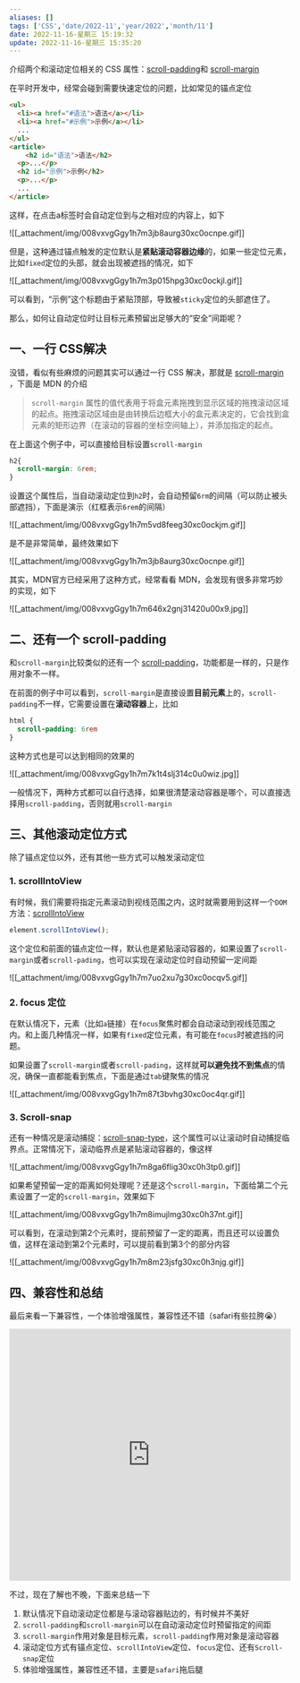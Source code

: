 ```yaml
---
aliases: []
tags: ['CSS','date/2022-11','year/2022','month/11']
date: 2022-11-16-星期三 15:19:32
update: 2022-11-16-星期三 15:35:20
---
```


介绍两个和滚动定位相关的 CSS 属性：[scroll-padding](https://developer.mozilla.org/en-US/docs/Web/CSS/scroll-padding)和 [scroll-margin](https://developer.mozilla.org/zh-CN/docs/Web/CSS/scroll-margin)

在平时开发中，经常会碰到需要快速定位的问题，比如常见的锚点定位

```html
<ul>
  <li><a href="#语法">语法</a></li>
  <li><a href="#示例">示例</a></li>
  ...
</ul>
<article>
    <h2 id="语法">语法</h2>
  <p>...</p>
  <h2 id="示例">示例</h2>
  <p>...</p>
  ...
</article>
```

这样，在点击a标签时会自动定位到与之相对应的内容上，如下

![[_attachment/img/008vxvgGgy1h7m3jb8aurg30xc0ocnpe.gif]]

但是，这种通过锚点触发的定位默认是**紧贴滚动容器边缘**的，如果一些定位元素，比如`fixed`定位的头部，就会出现被遮挡的情况，如下

![[_attachment/img/008vxvgGgy1h7m3p015hpg30xc0ockjl.gif]]

可以看到，“示例”这个标题由于紧贴顶部，导致被`sticky`定位的头部遮住了。

那么，如何让自动定位时让目标元素预留出足够大的“安全”间距呢？

## 一、一行 CSS解决

没错，看似有些麻烦的问题其实可以通过一行 CSS 解决，那就是 [scroll-margin](https://developer.mozilla.org/zh-CN/docs/Web/CSS/scroll-margin) ，下面是 MDN 的介绍

> `scroll-margin` 属性的值代表用于将盒元素拖拽到显示区域的拖拽滚动区域的起点。拖拽滚动区域由是由转换后边框大小的盒元素决定的，它会找到盒元素的矩形边界（在滚动的容器的坐标空间轴上），并添加指定的起点。

在上面这个例子中，可以直接给目标设置`scroll-margin`

```css
h2{
  scroll-margin: 6rem;
}
```

设置这个属性后，当自动滚动定位到`h2`时，会自动预留`6rm`的间隔（可以防止被头部遮挡），下面是演示（红框表示`6rem`的间隔）

![[_attachment/img/008vxvgGgy1h7m5vd8feeg30xc0ockjm.gif]]

是不是非常简单，最终效果如下

![[_attachment/img/008vxvgGgy1h7m3jb8aurg30xc0ocnpe.gif]]

其实，MDN官方已经采用了这种方式，经常看看 MDN，会发现有很多非常巧妙的实现，如下

![[_attachment/img/008vxvgGgy1h7m646x2gnj31420u00x9.jpg]]

## 二、还有一个 scroll-padding

和`scroll-margin`比较类似的还有一个 [scroll-padding](https://developer.mozilla.org/en-US/docs/Web/CSS/scroll-padding)，功能都是一样的，只是作用对象不一样。

在前面的例子中可以看到，`scroll-margin`是直接设置**目前元素**上的，`scroll-padding`不一样，它需要设置在**滚动容器**上，比如

```css
html {
  scroll-padding: 6rem
}
```

这种方式也是可以达到相同的效果的

![[_attachment/img/008vxvgGgy1h7m7k1t4slj314c0u0wiz.jpg]]

一般情况下，两种方式都可以自行选择，如果很清楚滚动容器是哪个，可以直接选择用`scroll-padding`，否则就用`scroll-margin`

## 三、其他滚动定位方式

除了锚点定位以外，还有其他一些方式可以触发滚动定位

### 1\. scrollIntoView

有时候，我们需要将指定元素滚动到视线范围之内，这时就需要用到这样一个`DOM`方法：[scrollIntoView](https://developer.mozilla.org/zh-CN/docs/Web/API/Element/scrollIntoView)

```js
element.scrollIntoView();
```

这个定位和前面的锚点定位一样，默认也是紧贴滚动容器的，如果设置了`scroll-margin`或者`scroll-pading`，也可以实现在滚动定位时自动预留一定间距

![[_attachment/img/008vxvgGgy1h7m7uo2xu7g30xc0ocqv5.gif]]

### 2\. focus 定位

在默认情况下，元素（比如`a`链接）在`focus`聚焦时都会自动滚动到视线范围之内。和上面几种情况一样，如果有`fixed`定位元素，有可能在`focus`时被遮挡的问题。

如果设置了`scroll-margin`或者`scroll-pading`，这样就**可以避免找不到焦点**的情况，确保一直都能看到焦点，下面是通过`tab`键聚焦的情况

![[_attachment/img/008vxvgGgy1h7m87t3bvhg30xc0oc4qr.gif]]

### 3\. Scroll-snap

还有一种情况是滚动捕捉：[scroll-snap-type](https://developer.mozilla.org/zh-CN/docs/Web/CSS/scroll-snap-type)，这个属性可以让滚动时自动捕捉临界点。正常情况下，滚动临界点是紧贴滚动容器的，像这样

![[_attachment/img/008vxvgGgy1h7m8ga6flig30xc0h3tp0.gif]]

如果希望预留一定的距离如何处理呢？还是这个`scroll-margin`，下面给第二个元素设置了一定的`scroll-margin`，效果如下

![[_attachment/img/008vxvgGgy1h7m8imujlmg30xc0h37nt.gif]]

可以看到，在滚动到第2个元素时，提前预留了一定的距离，而且还可以设置负值，这样在滚动到第2个元素时，可以提前看到第3个的部分内容

![[_attachment/img/008vxvgGgy1h7m8m23jsfg30xc0h3njg.gif]]

## 四、兼容性和总结

最后来看一下兼容性，一个体验增强属性，兼容性还不错（safari有些拉胯😭）

<iframe src="https://caniuse.com/mdn-css_properties_scroll-margin"
  border="0"
  frameborder="0"
  height="450"
  width="100%"></iframe>

不过，现在了解也不晚，下面来总结一下

1. 默认情况下自动滚动定位都是与滚动容器贴边的，有时候并不美好
2. `scroll-padding`和`scroll-margin`可以在自动滚动定位时预留指定的间距
3. `scroll-margin`作用对象是目标元素，`scroll-padding`作用对象是滚动容器
4. 滚动定位方式有锚点定位、`scrollIntoView`定位、`focus`定位、还有`Scroll-snap`定位
5. 体验增强属性，兼容性还不错，主要是`safari`拖后腿
